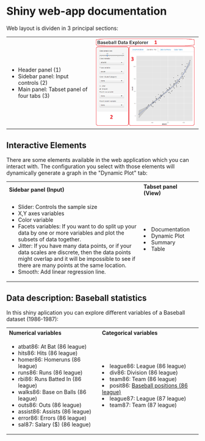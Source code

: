 # Shiny web-app documentation
Web layout is dividen in 3 principal sections:

<table>
<tr><td><ul>
<li>Header panel (1)</li>
<li>Sidebar panel: Input controls (2)</li>
<li>Main panel: Tabset panel of four tabs (3)</li>
</ul></td>
<td><img src="ShinyApp.png" width="423" heigth="371"/></td>
</table>

## Interactive Elements
There are some elements available in the web application which you can interact with. The configuration you select with those elements will dynamically generate a graph in the "Dynamic Plot" tab:

<table width="100%">
<tr style="text-align:left">
<th width="70%">Sidebar panel (Input)</th>
<th>Tabset panel (View)</th>
<tr><td><ul>
<li>Slider: Controls the sample size</li>
<li>X,Y axes variables</li>
<li>Color variable</li>
<li>Facets variables: If you want to do split up your data by one or more variables and plot the subsets of data together.</li>
<li>Jitter: If you have many data points, or if your data scales are discrete, then the data points might overlap and it will be impossible to see if there are many points at the same location.</li>
<li>Smooth: Add linear regression line.</li></ul>
</td>
<td>
<li>Documentation</li>
<li>Dynamic Plot</li>
<li>Summary</li>
<li>Table</li></ul>
</td></tr></table>

## Data description: Baseball statistics
In this shiny aplication you can explore different variables of a Baseball dataset (1986-1987):

<table width="100%">
<tr style="text-align:left">
<th>Numerical variables</th>
<th>Categorical variables</th>
<tr><td><ul>
<li>atbat86: At Bat (86 league)</li>
<li>hits86: Hits (86 league)</li>
<li>homer86: Homeruns (86 league)</li>
<li>runs86: Runs (86 league)</li>
<li>rbi86: Runs  Batted In (86 league)</li>
<li>walks86: Base on Balls (86 league)</li>
<li>outs86: Outs (86 league)</li>
<li>assist86: Assists (86 league)</li>
<li>error86: Errors (86 league)</li>
<li>sal87: Salary ($) (86 league)</li>
</td>
<td>
<li>league86: League (86 league)</li>
<li>div86: Division (86 league)</li>
<li>team86: Team (86 league)</li>
<li>posit86: <a href="http://en.wikipedia.org/wiki/Baseball_positions">Baseball positions (86 league)</a></li>
<li>league87: League (87 league)</li>
<li>team87: Team (87 league)</li></ul>
</td></tr></table>
